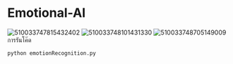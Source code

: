 ﻿# Emotional-AI
![510033747815432402](https://github.com/niceteen1/AI-emotion/assets/43611786/0c6c9e97-295b-4c04-bbec-7a10070182ac)
![510033748101431330](https://github.com/niceteen1/AI-emotion/assets/43611786/9f39ef2e-1f86-4e63-8448-befddd6fb578)
![510033748705149009](https://github.com/niceteen1/AI-emotion/assets/43611786/e227a039-8931-44c9-ab80-c764867365a0)
การรันโค๊ด
<pre><code>python emotionRecognition.py</code></pre>
